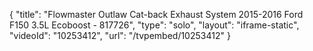 {
    "title": "Flowmaster Outlaw Cat-back Exhaust System 2015-2016 Ford F150 3.5L Ecoboost - 817726",
    "type": "solo",
    "layout": "iframe-static",
    "videoId": "10253412",
    "url": "\/tvpembed\/10253412"
}